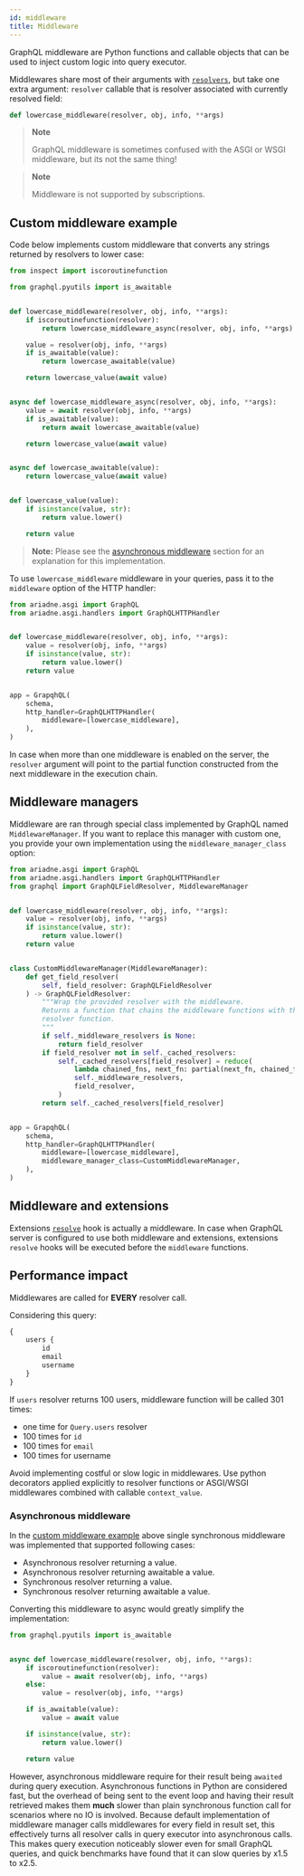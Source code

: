 ```yaml
---
id: middleware
title: Middleware
---
```


GraphQL middleware are Python functions and callable objects that can be used to inject custom logic into query executor.

Middlewares share most of their arguments with [`resolvers`](types-reference.md#resolver), but take one extra argument: `resolver` callable that is resolver associated with currently resolved field:

```python
def lowercase_middleware(resolver, obj, info, **args)
```

> **Note**
>
> GraphQL middleware is sometimes confused with the ASGI or WSGI middleware, but its not the same thing!

> **Note**
>
> Middleware is not supported by subscriptions.


## Custom middleware example

Code below implements custom middleware that converts any strings returned by resolvers to lower case:

```python
from inspect import iscoroutinefunction

from graphql.pyutils import is_awaitable


def lowercase_middleware(resolver, obj, info, **args):
    if iscoroutinefunction(resolver):
        return lowercase_middleware_async(resolver, obj, info, **args)

    value = resolver(obj, info, **args)
    if is_awaitable(value):
        return lowercase_awaitable(value)

    return lowercase_value(await value)


async def lowercase_middleware_async(resolver, obj, info, **args):
    value = await resolver(obj, info, **args)
    if is_awaitable(value):
        return await lowercase_awaitable(value)

    return lowercase_value(await value)


async def lowercase_awaitable(value):
    return lowercase_value(await value)


def lowercase_value(value):
    if isinstance(value, str):
        return value.lower()

    return value
```

> **Note:** Please see the [asynchronous middleware](#asynchronous-middleware) section for an explanation for this implementation.

To use `lowercase_middleware` middleware in your queries, pass it to the `middleware` option of the HTTP handler:

```python
from ariadne.asgi import GraphQL
from ariadne.asgi.handlers import GraphQLHTTPHandler


def lowercase_middleware(resolver, obj, info, **args):
    value = resolver(obj, info, **args)
    if isinstance(value, str):
        return value.lower()
    return value


app = GrapqhQL(
    schema,
    http_handler=GraphQLHTTPHandler(
        middleware=[lowercase_middleware],
    ),
)
```

In case when more than one middleware is enabled on the server, the `resolver` argument will point to the partial function constructed from the next middleware in the execution chain.


## Middleware managers

Middleware are ran through special class implemented by GraphQL named `MiddlewareManager`. If you want to replace this manager with custom one, you provide your own implementation using the `middleware_manager_class` option:

```python
from ariadne.asgi import GraphQL
from ariadne.asgi.handlers import GraphQLHTTPHandler
from graphql import GraphQLFieldResolver, MiddlewareManager


def lowercase_middleware(resolver, obj, info, **args):
    value = resolver(obj, info, **args)
    if isinstance(value, str):
        return value.lower()
    return value


class CustomMiddlewareManager(MiddlewareManager):
    def get_field_resolver(
        self, field_resolver: GraphQLFieldResolver
    ) -> GraphQLFieldResolver:
        """Wrap the provided resolver with the middleware.
        Returns a function that chains the middleware functions with the provided
        resolver function.
        """
        if self._middleware_resolvers is None:
            return field_resolver
        if field_resolver not in self._cached_resolvers:
            self._cached_resolvers[field_resolver] = reduce(
                lambda chained_fns, next_fn: partial(next_fn, chained_fns),
                self._middleware_resolvers,
                field_resolver,
            )
        return self._cached_resolvers[field_resolver]


app = GrapqhQL(
    schema,
    http_handler=GraphQLHTTPHandler(
        middleware=[lowercase_middleware],
        middleware_manager_class=CustomMiddlewareManager,
    ),
)
```


## Middleware and extensions

Extensions [`resolve`](types-reference.md#resolve) hook is actually a middleware. In case when GraphQL server is configured to use both middleware and extensions, extensions `resolve` hooks will be executed before the `middleware` functions.


## Performance impact

Middlewares are called for **EVERY** resolver call.

Considering this query:

```graphql
{
    users {
        id
        email
        username
    }
}
```

If `users` resolver returns 100 users, middleware function will be called 301 times:

- one time for `Query.users` resolver
- 100 times for `id`
- 100 times for `email`
- 100 times for username

Avoid implementing costful or slow logic in middlewares. Use python decorators applied explicitly to resolver functions or ASGI/WSGI middlewares combined with callable `context_value`.


### Asynchronous middleware

In the [custom middleware example](#custom-middleware-example) above single synchronous middleware was implemented that supported following cases:

- Asynchronous resolver returning a value.
- Asynchronous resolver returning awaitable a value.
- Synchronous resolver returning a value.
- Synchronous resolver returning awaitable a value.

Converting this middleware to async would greatly simplify the implementation:

```python
from graphql.pyutils import is_awaitable


async def lowercase_middleware(resolver, obj, info, **args):
    if iscoroutinefunction(resolver):
        value = await resolver(obj, info, **args)
    else:
        value = resolver(obj, info, **args)

    if is_awaitable(value):
        value = await value

    if isinstance(value, str):
        return value.lower()

    return value
```

However, asynchronous middleware require for their result being `awaited` during query execution. Asynchronous functions in Python are considered fast, but the overhead of being sent to the event loop and having their result retrieved makes them **much** slower than plain synchronous function call for scenarios where no IO is involved. Because default implementation of middleware manager calls middlewares for every field in result set, this effectively turns all resolver calls in query executor into asynchronous calls. This makes query execution noticeably slower even for small GraphQL queries, and quick benchmarks have found that it can slow queries by x1.5 to x2.5.